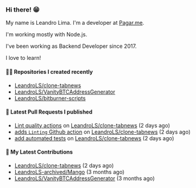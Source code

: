 ### Hi there! 😁 

My name is Leandro Lima. I'm a developer at [Pagar.me](https://pagar.me/).  

I'm working mostly with Node.js. 

I've been working as Backend Developer since 2017. 

I love to learn!  

#### 👨‍💻 Repositories I created recently
- [LeandroLS/clone-tabnews](https://github.com/LeandroLS/clone-tabnews)
- [LeandroLS/VanityBTCAddressGenerator](https://github.com/LeandroLS/VanityBTCAddressGenerator)
- [LeandroLS/bitburner-scripts](https://github.com/LeandroLS/bitburner-scripts)

#### 🔨 Latest Pull Requests I published

- [Lint quality actions](https://github.com/LeandroLS/clone-tabnews/pull/17) on [LeandroLS/clone-tabnews](https://github.com/LeandroLS/clone-tabnews) (2 days ago)
- [adds `Linting` Github action](https://github.com/LeandroLS/clone-tabnews/pull/16) on [LeandroLS/clone-tabnews](https://github.com/LeandroLS/clone-tabnews) (2 days ago)
- [add automated tests](https://github.com/LeandroLS/clone-tabnews/pull/15) on [LeandroLS/clone-tabnews](https://github.com/LeandroLS/clone-tabnews) (2 days ago)

#### :construction_worker: My Latest Contributions

- [LeandroLS/clone-tabnews](https://github.com/LeandroLS/clone-tabnews) (2 days ago)
- [LeandroLS-archived/Mango](https://github.com/LeandroLS-archived/Mango) (3 months ago)
- [LeandroLS/VanityBTCAddressGenerator](https://github.com/LeandroLS/VanityBTCAddressGenerator) (3 months ago)
